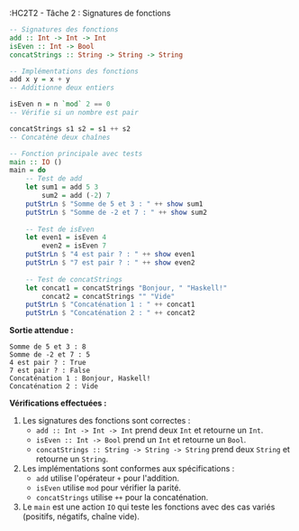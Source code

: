 :HC2T2 - Tâche 2 : Signatures de fonctions

```haskell
-- Signatures des fonctions
add :: Int -> Int -> Int
isEven :: Int -> Bool
concatStrings :: String -> String -> String

-- Implémentations des fonctions
add x y = x + y
-- Additionne deux entiers

isEven n = n `mod` 2 == 0
-- Vérifie si un nombre est pair

concatStrings s1 s2 = s1 ++ s2
-- Concatène deux chaînes

-- Fonction principale avec tests
main :: IO ()
main = do
    -- Test de add
    let sum1 = add 5 3
        sum2 = add (-2) 7
    putStrLn $ "Somme de 5 et 3 : " ++ show sum1
    putStrLn $ "Somme de -2 et 7 : " ++ show sum2
    
    -- Test de isEven
    let even1 = isEven 4
        even2 = isEven 7
    putStrLn $ "4 est pair ? : " ++ show even1
    putStrLn $ "7 est pair ? : " ++ show even2
    
    -- Test de concatStrings
    let concat1 = concatStrings "Bonjour, " "Haskell!"
        concat2 = concatStrings "" "Vide"
    putStrLn $ "Concaténation 1 : " ++ concat1
    putStrLn $ "Concaténation 2 : " ++ concat2
```

**Sortie attendue :**
```
Somme de 5 et 3 : 8
Somme de -2 et 7 : 5
4 est pair ? : True
7 est pair ? : False
Concaténation 1 : Bonjour, Haskell!
Concaténation 2 : Vide
```

**Vérifications effectuées :**
1. Les signatures des fonctions sont correctes :
   - `add :: Int -> Int -> Int` prend deux `Int` et retourne un `Int`.
   - `isEven :: Int -> Bool` prend un `Int` et retourne un `Bool`.
   - `concatStrings :: String -> String -> String` prend deux `String` et retourne un `String`.
2. Les implémentations sont conformes aux spécifications :
   - `add` utilise l'opérateur `+` pour l'addition.
   - `isEven` utilise `mod` pour vérifier la parité.
   - `concatStrings` utilise `++` pour la concaténation.
3. Le `main` est une action `IO` qui teste les fonctions avec des cas variés (positifs, négatifs, chaîne vide).
